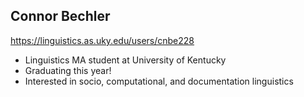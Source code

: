 

## Connor  Bechler
https://linguistics.as.uky.edu/users/cnbe228

  - Linguistics MA student at University of Kentucky
  - Graduating this year!
  - Interested in socio, computational, and documentation linguistics
